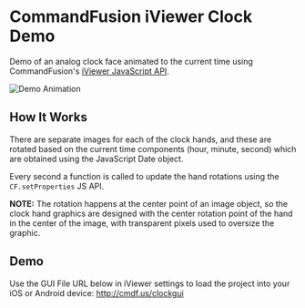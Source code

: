 # CommandFusion iViewer Clock Demo
Demo of an analog clock face animated to the current time using CommandFusion's [iViewer JavaScript API](http://www.commandfusion.com/docs/scripting/index.html).

![Demo Animation](https://raw.github.com/CommandFusion/DemoUserInterfaces/master/Clock/screenshot/clock.gif)

## How It Works
There are separate images for each of the clock hands, and these are rotated based on the current time components (hour, minute, second) which are obtained using the JavaScript Date object.

Every second a function is called to update the hand rotations using the `CF.setProperties` JS API.

**NOTE:** The rotation happens at the center point of an image object, so the clock hand graphics are designed with the center rotation point of the hand in the center of the image, with transparent pixels used to oversize the graphic.

## Demo
Use the GUI File URL below in iViewer settings to load the project into your iOS or Android device:
http://cmdf.us/clockgui